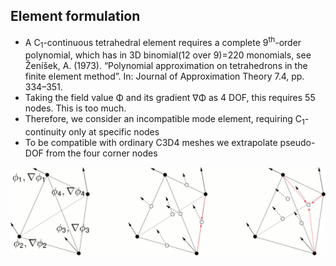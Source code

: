 ## Element formulation

- A C<sub>1</sub>-continuous tetrahedral element requires a complete 9<sup>th</sup>-order polynomial, which has in 3D binomial(12 over 9)=220 monomials, see Ženı́šek, A. (1973). “Polynomial approximation on tetrahedrons in the finite element method”. In: Journal of Approximation Theory 7.4, pp. 334–351.
- Taking the field value &Phi; and its gradient &nabla;&Phi; as 4 DOF, this requires 55 nodes. This is too much. 
- Therefore, we consider an incompatible mode element, requiring C<sub>1</sub>-continuity only at specific nodes
- To be compatible with ordinary C3D4 meshes we extrapolate pseudo-DOF from the four corner nodes 

![Element formulation sketch](./element_formulation.gif "Element formulation sketch")
